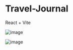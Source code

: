 # Travel-Journal
React + Vite 

![image](https://user-images.githubusercontent.com/78403650/214358073-46a517a6-184d-4bf5-ad9b-1deb91ec2e0d.png)

![image](https://user-images.githubusercontent.com/78403650/214358142-588a2eea-afb0-4850-ab68-04711e6d8dcf.png)


